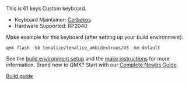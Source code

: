 
This is 61 keys Custom keyboard.

* Keyboard Maintainer: [Cerbekos](https://github.com/Cerbekos)
* Hardware Supported: RP2040

Make example for this keyboard (after setting up your build environment):

    qmk flash -kb tenalice/tenalice_ambidextrous/V3 -km default

See the [build environment setup](https://docs.qmk.fm/#/getting_started_build_tools) and the [make instructions](https://docs.qmk.fm/#/getting_started_make_guide) for more information. Brand new to QMK? Start with our [Complete Newbs Guide](https://docs.qmk.fm/#/newbs).

[Build guide](https://cerbekos00.hatenablog.com/entry/tenalice-ambidextrous_buildguide)
